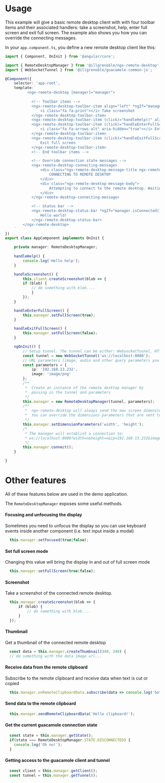 # Usage

This example will give a basic remote desktop client with with four toolbar items and their associated handlers: take a screenshot, help, enter full screen and exit full screen. The example also shows you how you can override the connecting messages.

In your `app.component.ts`, you define a new remote desktop client like this:


```typescript
import { Component, OnInit } from '@angular/core';

import { RemoteDesktopManager } from '@illgrenoble/ngx-remote-desktop';
import { WebSocketTunnel } from '@illgrenoble/guacamole-common-js';

@Component({
    selector: 'app-root',
    template:`
          <ngx-remote-desktop [manager]="manager">
            
            <!-- Toolbar items -->
            <ngx-remote-desktop-toolbar-item align="left" *ngIf="manager.isConnected()" (click)="handleScreenshot()">
                <i class="fa fa-print"></i> Take screenshot
            </ngx-remote-desktop-toolbar-item>
            <ngx-remote-desktop-toolbar-item (click)="handleHelp()" align="right">Help</ngx-remote-desktop-toolbar-item>
            <ngx-remote-desktop-toolbar-item (click)="handleEnterFullScreen()" *ngIf="!manager.isFullScreen() && manager.isConnected()" align="right">
                <i class="fa fa-arrows-alt" aria-hidden="true"></i> Enter full screen
            </ngx-remote-desktop-toolbar-item>
            <ngx-remote-desktop-toolbar-item (click)="handleExitFullScreen()" *ngIf="manager.isFullScreen() && manager.isConnected()" align="right">
                Exit full screen
            </ngx-remote-desktop-toolbar-item>
            <!-- End toolbar items -->

            <!-- Override connection state messages -->
            <ngx-remote-desktop-connecting-message>
                <div class="ngx-remote-desktop-message-title ngx-remote-desktop-message-title-success">
                    CONNECTING TO REMOTE DESKTOP
                </div>
                <div class="ngx-remote-desktop-message-body">
                    Attempting to connect to the remote desktop. Waiting for response...
                </div>
            </ngx-remote-desktop-connecting-message>

            <!-- Status bar -->
            <ngx-remote-desktop-status-bar *ngIf="manager.isConnected()">
                Hello world!
            </ngx-remote-desktop-status-bar>
        </ngx-remote-desktop>
    `
})
export class AppComponent implements OnInit {

    private manager: RemoteDesktopManager;
    
    handleHelp() {
        console.log('Hello help');
    }

    handleScreenshot() {
        this.client.createScreenshot(blob => {
        if (blob) {
            // do something with blob....
            }
        });
    }

    handleEnterFullScreen() {
        this.manager.setFullScreen(true);
    }

    handleExitFullScreen() {
        this.manager.setFullScreen(false);
    }

    ngOnInit() {
        // Setup tunnel. The tunnel can be either: WebsocketTunnel, HTTPTunnel or ChainedTunnel
        const tunnel = new WebSocketTunnel('ws://localhost:8080');
        // URL parameters (image, audio and other query parameters you want to send to the tunnel.)
        const parameters = {
            ip: '192.168.13.232',
            image: 'image/png'
        };
        /**
         *  Create an instance of the remote desktop manager by 
         *  passing in the tunnel and parameters
         */
        this.manager = new RemoteDesktopManager(tunnel, parameters);
        /**
         *  ngx-remote-desktop will always send the max screen dimensions as we always want to scale down and never up
         *  You can override the dimensions parameters that are sent to the tunnel connection 
         */
        this.manager.setDimensionParameters('width', 'height');
        /*
         * The manager will establish a connection to: 
         * ws://localhost:8080?width=n&height=n&ip=192.168.13.232&image=image/png
         */
        this.manager.connect();
    }

}
```

# Other features

All of these features below are used in the demo application.

The `RemoteDesktopManager` exposes some useful methods.

#### Focusing and unfocusing the display
Sometimes you need to unfocus the display so you can use keyboard events inside another component (i.e. text input inside a modal)
```typescript
  this.manager.setFocused(true|false);
```

#### Set full screen mode
Changing this value will bring the display in and out of full screen mode

```typescript
  this.manager.setFullScreen(true|false);
```

#### Screenshot
Take a screenshot of the connected remote desktop.

```typescript
  this.manager.createScreenshot(blob => {
      if (blob) {
          // do something with blob....
      }
  });
```

#### Thumbnail
Get a thumbnail of the connected remote desktop

```typescript
  const data = this.manager.createThumbnail(340, 240) {
  // do something with the data image url...
```

#### Receive data from the remote clipboard
Subscribe to the remote clipboard and receive data when text is cut or copied

```typescript
  this.manager.onRemoteClipboardData.subscribe(data => console.log('Got clipboard data', data));
```

#### Send data to the remote clipboard
```typescript
  this.manager.sendRemoteClipboardData('Hello clipboard!');
```

#### Get the current guacamole connection state
```typescript
  const state = this.manager.getState();
  if(state === RemoteDesktopManager.STATE.DISCONNECTED) {
    console.log('Oh no!');
  }
```

#### Getting access to the guacamole client and tunnel
```typescript
  const client = this.manager.getClient();
  const tunnel = this.manager.getTunnel();
```

